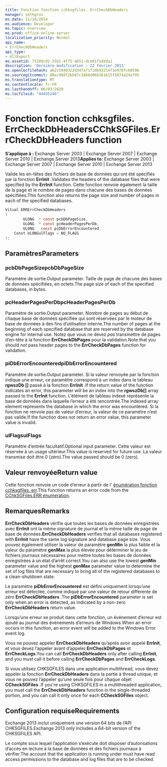 ```yaml
---
title: Fonction fonction cchksgfiles. ErrCheckDbHeaders
manager: sethgros
ms.date: 11/16/2014
ms.audience: Developer
ms.topic: overview
ms.prod: office-online-server
localization_priority: Normal
api_name:
- ErrCheckDbHeaders
api_type:
- dllExport
ms.assetid: 75289cd2-35b1-4f75-a651-dce01f1ddda1
description: 'Dernière modification : 22 février 2013'
ms.openlocfilehash: a62c5940322d3d7a71f2db93214f1e970fc6859b
ms.sourcegitcommit: 88ec988f2bb67c1866d06b361615f3674a24e795
ms.translationtype: MT
ms.contentlocale: fr-FR
ms.lasthandoff: 06/03/2020
ms.locfileid: "44455246"
---
```

# <a name="cchksgfileserrcheckdbheaders-function"></a><span data-ttu-id="41476-103">Fonction fonction cchksgfiles. ErrCheckDbHeaders</span><span class="sxs-lookup"><span data-stu-id="41476-103">CChkSGFiles.ErrCheckDbHeaders function</span></span>

<span data-ttu-id="41476-104">**S’applique à :** Exchange Server 2003 | Exchange Server 2007 | Exchange Server 2010 | Exchange Server 2013</span><span class="sxs-lookup"><span data-stu-id="41476-104">**Applies to:** Exchange Server 2003 | Exchange Server 2007 | Exchange Server 2010 | Exchange Server 2013</span></span> 
  
<span data-ttu-id="41476-105">Valide les en-têtes des fichiers de base de données qui ont été spécifiés par la fonction **ErrInit** .</span><span class="sxs-lookup"><span data-stu-id="41476-105">Validates the headers of the database files that were specified by the **ErrInit** function.</span></span> <span data-ttu-id="41476-106">Cette fonction renvoie également la taille de la page et le nombre de pages dans chacune des bases de données spécifiées.</span><span class="sxs-lookup"><span data-stu-id="41476-106">This function also returns the page size and number of pages in each of the specified databases.</span></span> 
  
```cs
Vitual ERRErrCheckDbHeaders  
(
        ULONG  * const pcbDbPageSize,
        ULONG  * const pcHeaderPagesPerDb,
        ULONG   const piDbErrorEncountered,
    Const ULONGulFlags = NO_FLAGS
);

```

## <a name="parameters"></a><span data-ttu-id="41476-107">Paramètres</span><span class="sxs-lookup"><span data-stu-id="41476-107">Parameters</span></span>

### <a name="pcbdbpagesize"></a><span data-ttu-id="41476-108">pcbDbPageSize</span><span class="sxs-lookup"><span data-stu-id="41476-108">pcbDbPageSize</span></span> 
  
<span data-ttu-id="41476-109">Paramètre de sortie.</span><span class="sxs-lookup"><span data-stu-id="41476-109">Output parameter.</span></span> <span data-ttu-id="41476-110">Taille de page de chacune des bases de données spécifiées, en octets.</span><span class="sxs-lookup"><span data-stu-id="41476-110">The page size of each of the specified databases, in bytes.</span></span>
    
### <a name="pcheaderpagesperdb"></a><span data-ttu-id="41476-111">pcHeaderPagesPerDb</span><span class="sxs-lookup"><span data-stu-id="41476-111">pcHeaderPagesPerDb</span></span> 
  
<span data-ttu-id="41476-112">Paramètre de sortie.</span><span class="sxs-lookup"><span data-stu-id="41476-112">Output parameter.</span></span> <span data-ttu-id="41476-113">Nombre de pages au début de chaque base de données spécifiée qui sont réservées par le moteur de base de données à des fins d’utilisation interne.</span><span class="sxs-lookup"><span data-stu-id="41476-113">The number of pages at the beginning of each specified database that are reserved by the database engine for internal use.</span></span> <span data-ttu-id="41476-114">Notez que vous ne devez *pas* transmettre de pages d’en-tête à la fonction **ErrCheckDbPages** pour la validation.</span><span class="sxs-lookup"><span data-stu-id="41476-114">Note that you should *not* pass header pages to the **ErrCheckDbPages** function for validation.</span></span> 
    
### <a name="pidberrorencountered"></a><span data-ttu-id="41476-115">piDbErrorEncountered</span><span class="sxs-lookup"><span data-stu-id="41476-115">piDbErrorEncountered</span></span>
  
<span data-ttu-id="41476-116">Paramètre de sortie.</span><span class="sxs-lookup"><span data-stu-id="41476-116">Output parameter.</span></span> <span data-ttu-id="41476-117">Si la valeur renvoyée par la fonction indique une erreur, ce paramètre correspond à un index dans le tableau **rgwszDb []** passé à la fonction **ErrInit** .</span><span class="sxs-lookup"><span data-stu-id="41476-117">If the return value of the function indicates an error, this parameter will be an index into the **rgwszDb[]** array passed to the **ErrInit** function.</span></span> <span data-ttu-id="41476-118">L’élément de tableau indexé représente la base de données dans laquelle l’erreur a été rencontrée.</span><span class="sxs-lookup"><span data-stu-id="41476-118">The indexed array element represents the database in which the error was encountered.</span></span> <span data-ttu-id="41476-119">Si la fonction ne renvoie pas de valeur d’erreur, la valeur de ce paramètre n’est pas valide.</span><span class="sxs-lookup"><span data-stu-id="41476-119">If the function does not return an error value, this parameter value is invalid.</span></span> 
    
### <a name="ulflags"></a><span data-ttu-id="41476-120">ulFlags</span><span class="sxs-lookup"><span data-stu-id="41476-120">ulFlags</span></span> 
  
<span data-ttu-id="41476-121">Paramètre d’entrée facultatif.</span><span class="sxs-lookup"><span data-stu-id="41476-121">Optional input parameter.</span></span> <span data-ttu-id="41476-122">Cette valeur est réservée à un usage ultérieur.</span><span class="sxs-lookup"><span data-stu-id="41476-122">This value is reserved for future use.</span></span> <span data-ttu-id="41476-123">La valeur transmise doit être 0 (zéro).</span><span class="sxs-lookup"><span data-stu-id="41476-123">The value passed should be 0 (zero).</span></span>
    
## <a name="return-value"></a><span data-ttu-id="41476-124">Valeur renvoyée</span><span class="sxs-lookup"><span data-stu-id="41476-124">Return value</span></span>

<span data-ttu-id="41476-125">Cette fonction renvoie un code d’erreur à partir de l' [énumération fonction cchksgfiles. err](cchksgfiles-err-enumeration.md).</span><span class="sxs-lookup"><span data-stu-id="41476-125">This function returns an error code from the [CChkSGFiles.ERR enumeration](cchksgfiles-err-enumeration.md).</span></span>
  
## <a name="remarks"></a><span data-ttu-id="41476-126">Remarques</span><span class="sxs-lookup"><span data-stu-id="41476-126">Remarks</span></span>

<span data-ttu-id="41476-127">**ErrCheckDbHeaders** vérifie que toutes les bases de données enregistrées avec **ErrInit** ont la même signature de journal et la même taille de page de base de données.</span><span class="sxs-lookup"><span data-stu-id="41476-127">**ErrCheckDbHeaders** verifies that all databases registered with **ErrInit** have the same log signature and database page size.</span></span> <span data-ttu-id="41476-128">Vous pouvez également utiliser la valeur de paramètre **genMin** la plus faible et la valeur du paramètre **genMax** la plus élevée pour déterminer le jeu de fichiers journaux nécessaires pour mettre toutes les bases de données enregistrées à un état d’arrêt correct.</span><span class="sxs-lookup"><span data-stu-id="41476-128">You can also use the lowest **genMin** parameter value and the highest **genMax** parameter value to determine the set of log files that are necessary to bring all of the registered databases to a clean-shutdown state.</span></span> 
  
<span data-ttu-id="41476-129">Le paramètre **piDbErrorEncountered** est défini uniquement lorsqu’une erreur est détectée, comme indiqué par une valeur de retour différente de zéro **ErrCheckDbHeaders** .</span><span class="sxs-lookup"><span data-stu-id="41476-129">The **piDbErrorEncountered** parameter is set only when an error is detected, as indicated by a non-zero **ErrCheckDbHeaders** return value.</span></span> 
  
<span data-ttu-id="41476-130">Lorsqu’une erreur se produit dans cette fonction, un événement d’erreur est ajouté au journal des événements d’erreurs de Windows.</span><span class="sxs-lookup"><span data-stu-id="41476-130">When an error occurs in this function, an error event will be added to the Windows Error event log.</span></span>
  
<span data-ttu-id="41476-131">Vous ne pouvez appeler **ErrCheckDbHeaders** qu’après avoir appelé **ErrInit**, et vous devez l’appeler avant d’appeler **ErrCheckDbPages** et **ErrCheckLogs**.</span><span class="sxs-lookup"><span data-stu-id="41476-131">You can call **ErrCheckDbHeaders** only after calling **ErrInit**, and you must call it before calling **ErrCheckDbPages** and **ErrCheckLogs**.</span></span>
  
<span data-ttu-id="41476-132">Si vous utilisez CHKSGFILES dans une application multithread, vous devez appeler la fonction **ErrCheckDbHeaders** dans la partie à thread unique, et vous ne pouvez l’appeler qu’une seule fois pour chaque objet **CCheckSGFiles** .</span><span class="sxs-lookup"><span data-stu-id="41476-132">If you're using CHKSGFILES in a multithreaded application, you must call the **ErrCheckDbHeaders** function in the single-threaded portion, and you can call it only once for each **CCheckSGFiles** object.</span></span> 
  
## <a name="requirements"></a><span data-ttu-id="41476-133">Configuration requise</span><span class="sxs-lookup"><span data-stu-id="41476-133">Requirements</span></span>

<span data-ttu-id="41476-134">Exchange 2013 inclut uniquement une version 64 bits de l’API CHKSGFILES.</span><span class="sxs-lookup"><span data-stu-id="41476-134">Exchange 2013 only includes a 64-bit version of the CHKSGFILES API.</span></span>
  
<span data-ttu-id="41476-135">Le compte sous lequel l’application s’exécute doit disposer d’autorisations d’accès en lecture à la base de données et des fichiers journaux à vérifier.</span><span class="sxs-lookup"><span data-stu-id="41476-135">The account that the application is running under must have read access permissions to the database and log files that are to be checked.</span></span>
  

